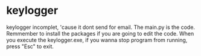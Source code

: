# keylogger
keylogger incomplet, 'cause it dont send for email.
The main.py is the code.
Remmember to install the packages if you are going to edit the code.
When you execute the keylogger.exe, if you wanna stop program from running, press "Esc" to exit.
